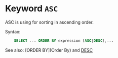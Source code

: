 # Keyword `ASC`

ASC is using for sorting in ascending order.

Syntax:
```sql
    SELECT ... ORDER BY expression [ASC|DESC],...
```

See also: [ORDER BY](Order By) and [DESC](Desc)